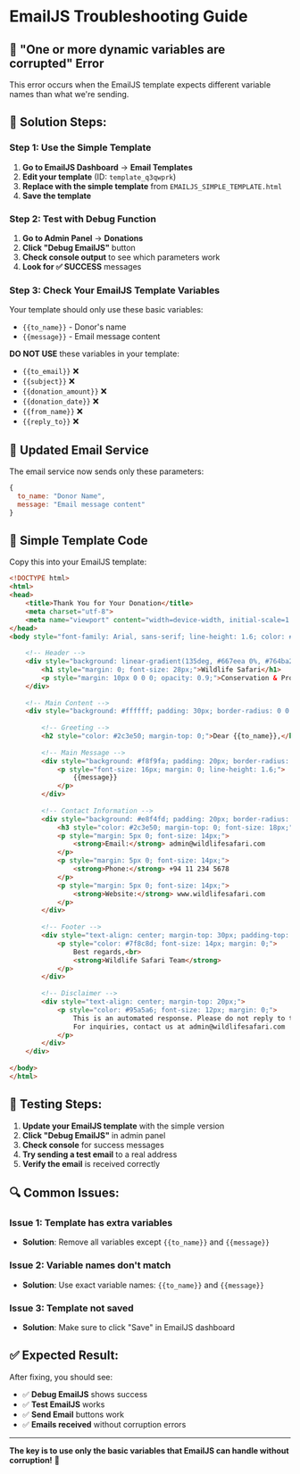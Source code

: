 # EmailJS Troubleshooting Guide

## 🚨 "One or more dynamic variables are corrupted" Error

This error occurs when the EmailJS template expects different variable names than what we're sending.

## 🔧 **Solution Steps:**

### **Step 1: Use the Simple Template**

1. **Go to EmailJS Dashboard** → **Email Templates**
2. **Edit your template** (ID: `template_q3qwprk`)
3. **Replace with the simple template** from `EMAILJS_SIMPLE_TEMPLATE.html`
4. **Save the template**

### **Step 2: Test with Debug Function**

1. **Go to Admin Panel** → **Donations**
2. **Click "Debug EmailJS"** button
3. **Check console output** to see which parameters work
4. **Look for ✅ SUCCESS** messages

### **Step 3: Check Your EmailJS Template Variables**

Your template should only use these basic variables:
- `{{to_name}}` - Donor's name
- `{{message}}` - Email message content

**DO NOT USE** these variables in your template:
- `{{to_email}}` ❌
- `{{subject}}` ❌
- `{{donation_amount}}` ❌
- `{{donation_date}}` ❌
- `{{from_name}}` ❌
- `{{reply_to}}` ❌

## 📧 **Updated Email Service**

The email service now sends only these parameters:
```javascript
{
  to_name: "Donor Name",
  message: "Email message content"
}
```

## 🎯 **Simple Template Code**

Copy this into your EmailJS template:

```html
<!DOCTYPE html>
<html>
<head>
    <title>Thank You for Your Donation</title>
    <meta charset="utf-8">
    <meta name="viewport" content="width=device-width, initial-scale=1.0">
</head>
<body style="font-family: Arial, sans-serif; line-height: 1.6; color: #333; max-width: 600px; margin: 0 auto; padding: 20px; background-color: #f4f4f4;">
    
    <!-- Header -->
    <div style="background: linear-gradient(135deg, #667eea 0%, #764ba2 100%); color: white; padding: 30px; text-align: center; border-radius: 10px 10px 0 0;">
        <h1 style="margin: 0; font-size: 28px;">Wildlife Safari</h1>
        <p style="margin: 10px 0 0 0; opacity: 0.9;">Conservation & Protection</p>
    </div>
    
    <!-- Main Content -->
    <div style="background: #ffffff; padding: 30px; border-radius: 0 0 10px 10px; box-shadow: 0 2px 10px rgba(0,0,0,0.1);">
        
        <!-- Greeting -->
        <h2 style="color: #2c3e50; margin-top: 0;">Dear {{to_name}},</h2>
        
        <!-- Main Message -->
        <div style="background: #f8f9fa; padding: 20px; border-radius: 8px; margin: 20px 0; border-left: 4px solid #27ae60;">
            <p style="font-size: 16px; margin: 0; line-height: 1.6;">
                {{message}}
            </p>
        </div>
        
        <!-- Contact Information -->
        <div style="background: #e8f4fd; padding: 20px; border-radius: 8px; margin: 20px 0; border-left: 4px solid #3498db;">
            <h3 style="color: #2c3e50; margin-top: 0; font-size: 18px;">Contact Information</h3>
            <p style="margin: 5px 0; font-size: 14px;">
                <strong>Email:</strong> admin@wildlifesafari.com
            </p>
            <p style="margin: 5px 0; font-size: 14px;">
                <strong>Phone:</strong> +94 11 234 5678
            </p>
            <p style="margin: 5px 0; font-size: 14px;">
                <strong>Website:</strong> www.wildlifesafari.com
            </p>
        </div>
        
        <!-- Footer -->
        <div style="text-align: center; margin-top: 30px; padding-top: 20px; border-top: 1px solid #ddd;">
            <p style="color: #7f8c8d; font-size: 14px; margin: 0;">
                Best regards,<br>
                <strong>Wildlife Safari Team</strong>
            </p>
        </div>
        
        <!-- Disclaimer -->
        <div style="text-align: center; margin-top: 20px;">
            <p style="color: #95a5a6; font-size: 12px; margin: 0;">
                This is an automated response. Please do not reply to this email directly.<br>
                For inquiries, contact us at admin@wildlifesafari.com
            </p>
        </div>
    </div>
    
</body>
</html>
```

## 🚀 **Testing Steps:**

1. **Update your EmailJS template** with the simple version
2. **Click "Debug EmailJS"** in admin panel
3. **Check console** for success messages
4. **Try sending a test email** to a real address
5. **Verify the email** is received correctly

## 🔍 **Common Issues:**

### **Issue 1: Template has extra variables**
- **Solution**: Remove all variables except `{{to_name}}` and `{{message}}`

### **Issue 2: Variable names don't match**
- **Solution**: Use exact variable names: `{{to_name}}` and `{{message}}`

### **Issue 3: Template not saved**
- **Solution**: Make sure to click "Save" in EmailJS dashboard

## ✅ **Expected Result:**

After fixing, you should see:
- ✅ **Debug EmailJS** shows success
- ✅ **Test EmailJS** works
- ✅ **Send Email** buttons work
- ✅ **Emails received** without corruption errors

---

**The key is to use only the basic variables that EmailJS can handle without corruption!** 🚀
